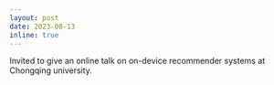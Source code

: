 ```yaml
---
layout: post
date: 2023-08-13
inline: true
---
```


Invited to give an online talk on on-device recommender systems at Chongqing university.
